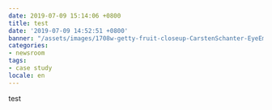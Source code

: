 ```yaml
---
date: 2019-07-09 15:14:06 +0800
title: test
date: '2019-07-09 14:52:51 +0800'
banner: "/assets/images/1708w-getty-fruit-closeup-CarstenSchanter-EyeEm.jpg"
categories:
- newsroom
tags:
- case study
locale: en
---
```


test

